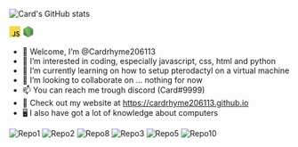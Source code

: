 ![Card's GitHub stats](https://github-readme-stats.vercel.app/api?username=cardrhyme206113&show_icons=true&theme=cobalt)

<code><img height="20" src="https://raw.githubusercontent.com/github/explore/80688e429a7d4ef2fca1e82350fe8e3517d3494d/topics/javascript/javascript.png"></code>
<code><img height="20" src="https://raw.githubusercontent.com/github/explore/80688e429a7d4ef2fca1e82350fe8e3517d3494d/topics/nodejs/nodejs.png"></code>  

- 👋 Welcome, I’m @Cardrhyme206113
- 👀 I’m interested in coding, especially javascript, css, html and python
- 🌱 I’m currently learning on how to setup pterodactyl on a virtual machine
- 💞️ I’m looking to collaborate on ... nothing for now
- 📫 You can reach me trough discord (Card#9999)
- 💎 Check out my website at https://cardrhyme206113.github.io
- 🖥️ I also have got a lot of knowledge about computers

![Repo1](https://github-readme-stats.vercel.app/api/pin/?username=cardrhyme206113&repo=hosting)
![Repo2](https://github-readme-stats.vercel.app/api/pin/?username=cardrhyme206113&repo=Cardrhyme206113.github.io)
![Repo8](https://github-readme-stats.vercel.app/api/pin/?username=cardrhyme206113&repo=Ro-Scripts)
![Repo3](https://github-readme-stats.vercel.app/api/pin/?username=cardrhyme206113&repo=music&show_owner=true)
![Repo5](https://github-readme-stats.vercel.app/api/pin/?username=cardrhyme206113&repo=Cardrhyme206113)
![Repo10](https://github-readme-stats.vercel.app/api/pin/?username=cardrhyme206113&repo=Minecraft-Scripts)
